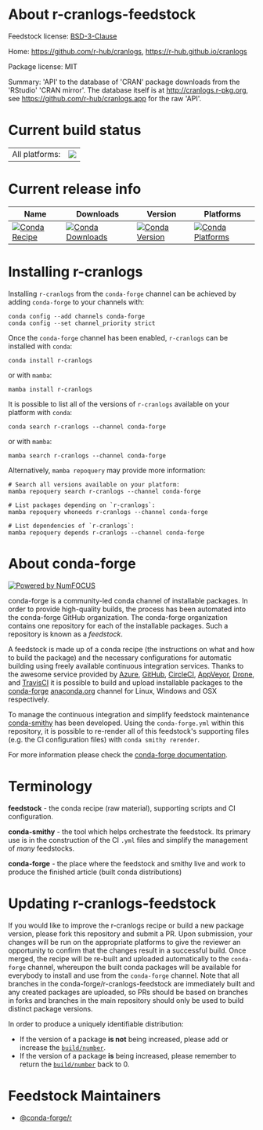 About r-cranlogs-feedstock
==========================

Feedstock license: [BSD-3-Clause](https://github.com/conda-forge/r-cranlogs-feedstock/blob/main/LICENSE.txt)

Home: https://github.com/r-hub/cranlogs, https://r-hub.github.io/cranlogs

Package license: MIT

Summary: 'API' to the database of 'CRAN' package downloads from the 'RStudio' 'CRAN mirror'. The database itself is at <http://cranlogs.r-pkg.org>, see <https://github.com/r-hub/cranlogs.app> for the raw 'API'.

Current build status
====================


<table><tr><td>All platforms:</td>
    <td>
      <a href="https://dev.azure.com/conda-forge/feedstock-builds/_build/latest?definitionId=12657&branchName=main">
        <img src="https://dev.azure.com/conda-forge/feedstock-builds/_apis/build/status/r-cranlogs-feedstock?branchName=main">
      </a>
    </td>
  </tr>
</table>

Current release info
====================

| Name | Downloads | Version | Platforms |
| --- | --- | --- | --- |
| [![Conda Recipe](https://img.shields.io/badge/recipe-r--cranlogs-green.svg)](https://anaconda.org/conda-forge/r-cranlogs) | [![Conda Downloads](https://img.shields.io/conda/dn/conda-forge/r-cranlogs.svg)](https://anaconda.org/conda-forge/r-cranlogs) | [![Conda Version](https://img.shields.io/conda/vn/conda-forge/r-cranlogs.svg)](https://anaconda.org/conda-forge/r-cranlogs) | [![Conda Platforms](https://img.shields.io/conda/pn/conda-forge/r-cranlogs.svg)](https://anaconda.org/conda-forge/r-cranlogs) |

Installing r-cranlogs
=====================

Installing `r-cranlogs` from the `conda-forge` channel can be achieved by adding `conda-forge` to your channels with:

```
conda config --add channels conda-forge
conda config --set channel_priority strict
```

Once the `conda-forge` channel has been enabled, `r-cranlogs` can be installed with `conda`:

```
conda install r-cranlogs
```

or with `mamba`:

```
mamba install r-cranlogs
```

It is possible to list all of the versions of `r-cranlogs` available on your platform with `conda`:

```
conda search r-cranlogs --channel conda-forge
```

or with `mamba`:

```
mamba search r-cranlogs --channel conda-forge
```

Alternatively, `mamba repoquery` may provide more information:

```
# Search all versions available on your platform:
mamba repoquery search r-cranlogs --channel conda-forge

# List packages depending on `r-cranlogs`:
mamba repoquery whoneeds r-cranlogs --channel conda-forge

# List dependencies of `r-cranlogs`:
mamba repoquery depends r-cranlogs --channel conda-forge
```


About conda-forge
=================

[![Powered by
NumFOCUS](https://img.shields.io/badge/powered%20by-NumFOCUS-orange.svg?style=flat&colorA=E1523D&colorB=007D8A)](https://numfocus.org)

conda-forge is a community-led conda channel of installable packages.
In order to provide high-quality builds, the process has been automated into the
conda-forge GitHub organization. The conda-forge organization contains one repository
for each of the installable packages. Such a repository is known as a *feedstock*.

A feedstock is made up of a conda recipe (the instructions on what and how to build
the package) and the necessary configurations for automatic building using freely
available continuous integration services. Thanks to the awesome service provided by
[Azure](https://azure.microsoft.com/en-us/services/devops/), [GitHub](https://github.com/),
[CircleCI](https://circleci.com/), [AppVeyor](https://www.appveyor.com/),
[Drone](https://cloud.drone.io/welcome), and [TravisCI](https://travis-ci.com/)
it is possible to build and upload installable packages to the
[conda-forge](https://anaconda.org/conda-forge) [anaconda.org](https://anaconda.org/)
channel for Linux, Windows and OSX respectively.

To manage the continuous integration and simplify feedstock maintenance
[conda-smithy](https://github.com/conda-forge/conda-smithy) has been developed.
Using the ``conda-forge.yml`` within this repository, it is possible to re-render all of
this feedstock's supporting files (e.g. the CI configuration files) with ``conda smithy rerender``.

For more information please check the [conda-forge documentation](https://conda-forge.org/docs/).

Terminology
===========

**feedstock** - the conda recipe (raw material), supporting scripts and CI configuration.

**conda-smithy** - the tool which helps orchestrate the feedstock.
                   Its primary use is in the construction of the CI ``.yml`` files
                   and simplify the management of *many* feedstocks.

**conda-forge** - the place where the feedstock and smithy live and work to
                  produce the finished article (built conda distributions)


Updating r-cranlogs-feedstock
=============================

If you would like to improve the r-cranlogs recipe or build a new
package version, please fork this repository and submit a PR. Upon submission,
your changes will be run on the appropriate platforms to give the reviewer an
opportunity to confirm that the changes result in a successful build. Once
merged, the recipe will be re-built and uploaded automatically to the
`conda-forge` channel, whereupon the built conda packages will be available for
everybody to install and use from the `conda-forge` channel.
Note that all branches in the conda-forge/r-cranlogs-feedstock are
immediately built and any created packages are uploaded, so PRs should be based
on branches in forks and branches in the main repository should only be used to
build distinct package versions.

In order to produce a uniquely identifiable distribution:
 * If the version of a package **is not** being increased, please add or increase
   the [``build/number``](https://docs.conda.io/projects/conda-build/en/latest/resources/define-metadata.html#build-number-and-string).
 * If the version of a package **is** being increased, please remember to return
   the [``build/number``](https://docs.conda.io/projects/conda-build/en/latest/resources/define-metadata.html#build-number-and-string)
   back to 0.

Feedstock Maintainers
=====================

* [@conda-forge/r](https://github.com/orgs/conda-forge/teams/r/)

